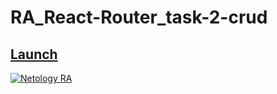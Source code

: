# RA_React-Router_task-2-crud

## [Launch](https://johnnystorm19.github.io/RA_React-Router_task-2-crud/)

[![Netology RA](https://github.com/JohnnyStorm19/RA_React-Router_task-2-crud/actions/workflows/web.yml/badge.svg)](https://github.com/JohnnyStorm19/RA_React-Router_task-2-crud/actions/workflows/web.yml)

